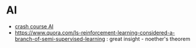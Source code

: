 # AI

- [crash course AI](crash-course-AI)
- https://www.quora.com/Is-reinforcement-learning-considered-a-branch-of-semi-supervised-learning : great insight - noether's theorem
